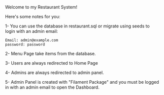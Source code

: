Welcome to my Restaurant System!

Here's some notes for you:

1- You can use the database in restaurant.sql or migrate using seeds to login with an admin email:

    Email: admin@example.com
    password: password

2- Menu Page take items from the database.

3- Users are always redirected to Home Page

4- Admins are always redirected to admin panel.

5- Admin Panel is created with "Filament Package" and you must be logged in with an admin email to open the Dashboard.
